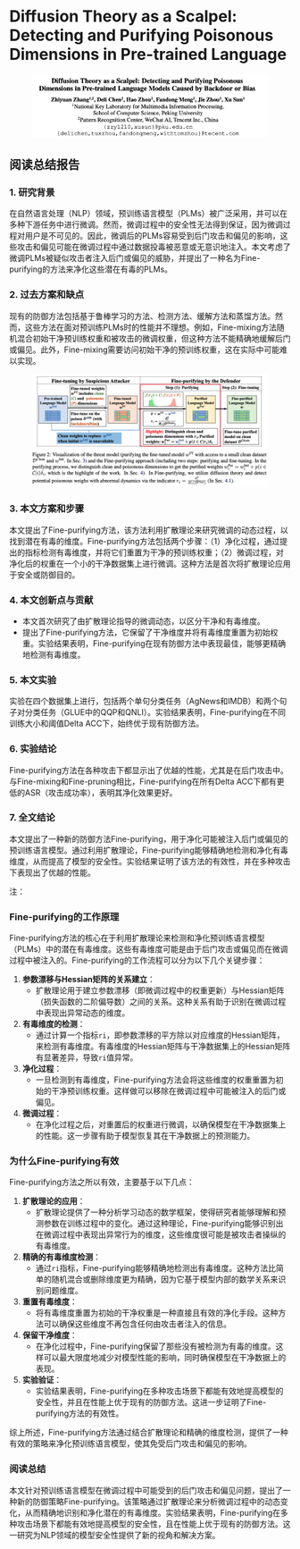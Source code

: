 # Diffusion Theory as a Scalpel: Detecting and Purifying Poisonous Dimensions in Pre-trained Language

<figure><img src="../.gitbook/assets/image (122).png" alt=""><figcaption></figcaption></figure>

## 阅读总结报告

### 1. 研究背景

在自然语言处理（NLP）领域，预训练语言模型（PLMs）被广泛采用，并可以在多种下游任务中进行微调。然而，微调过程中的安全性无法得到保证，因为微调过程对用户是不可见的。因此，微调后的PLMs容易受到后门攻击和偏见的影响，这些攻击和偏见可能在微调过程中通过数据投毒被恶意或无意识地注入。本文考虑了微调PLMs被疑似攻击者注入后门或偏见的威胁，并提出了一种名为Fine-purifying的方法来净化这些潜在有毒的PLMs。

### 2. 过去方案和缺点

现有的防御方法包括基于鲁棒学习的方法、检测方法、缓解方法和蒸馏方法。然而，这些方法在面对预训练PLMs时的性能并不理想。例如，Fine-mixing方法随机混合初始干净预训练权重和被攻击的微调权重，但这种方法不能精确地缓解后门或偏见。此外，Fine-mixing需要访问初始干净的预训练权重，这在实际中可能难以实现。

<figure><img src="../.gitbook/assets/image (123).png" alt=""><figcaption></figcaption></figure>

### 3. 本文方案和步骤

本文提出了Fine-purifying方法，该方法利用扩散理论来研究微调的动态过程，以找到潜在有毒的维度。Fine-purifying方法包括两个步骤：（1）净化过程，通过提出的指标检测有毒维度，并将它们重置为干净的预训练权重；（2）微调过程，对净化后的权重在一个小的干净数据集上进行微调。这种方法是首次将扩散理论应用于安全或防御目的。

### 4. 本文创新点与贡献

* 本文首次研究了由扩散理论指导的微调动态，以区分干净和有毒维度。
* 提出了Fine-purifying方法，它保留了干净维度并将有毒维度重置为初始权重。实验结果表明，Fine-purifying在现有防御方法中表现最佳，能够更精确地检测有毒维度。

### 5. 本文实验

实验在四个数据集上进行，包括两个单句分类任务（AgNews和IMDB）和两个句子对分类任务（GLUE中的QQP和QNLI）。实验结果表明，Fine-purifying在不同训练大小和阈值Delta ACC下，始终优于现有防御方法。

### 6. 实验结论

Fine-purifying方法在各种攻击下都显示出了优越的性能，尤其是在后门攻击中。与Fine-mixing和Fine-pruning相比，Fine-purifying在所有Delta ACC下都有更低的ASR（攻击成功率），表明其净化效果更好。

### 7. 全文结论

本文提出了一种新的防御方法Fine-purifying，用于净化可能被注入后门或偏见的预训练语言模型。通过利用扩散理论，Fine-purifying能够精确地检测和净化有毒维度，从而提高了模型的安全性。实验结果证明了该方法的有效性，并在多种攻击下表现出了优越的性能。



注：

### Fine-purifying的工作原理

Fine-purifying方法的核心在于利用扩散理论来检测和净化预训练语言模型（PLMs）中的潜在有毒维度。这些有毒维度可能是由于后门攻击或偏见而在微调过程中被注入的。Fine-purifying的工作流程可以分为以下几个关键步骤：

1. **参数漂移与Hessian矩阵的关系建立**：
   * 扩散理论用于建立参数漂移（即微调过程中的权重更新）与Hessian矩阵（损失函数的二阶偏导数）之间的关系。这种关系有助于识别在微调过程中表现出异常动态的维度。
2. **有毒维度的检测**：
   * 通过计算一个指标`ri`，即参数漂移的平方除以对应维度的Hessian矩阵，来检测有毒维度。有毒维度的Hessian矩阵与干净数据集上的Hessian矩阵有显著差异，导致`ri`值异常。
3. **净化过程**：
   * 一旦检测到有毒维度，Fine-purifying方法会将这些维度的权重重置为初始的干净预训练权重。这样做可以移除在微调过程中可能被注入的后门或偏见。
4. **微调过程**：
   * 在净化过程之后，对重置后的权重进行微调，以确保模型在干净数据集上的性能。这一步骤有助于模型恢复其在干净数据上的预测能力。

### 为什么Fine-purifying有效

Fine-purifying方法之所以有效，主要基于以下几点：

1. **扩散理论的应用**：
   * 扩散理论提供了一种分析学习动态的数学框架，使得研究者能够理解和预测参数在训练过程中的变化。通过这种理论，Fine-purifying能够识别出在微调过程中表现出异常行为的维度，这些维度很可能是被攻击者操纵的有毒维度。
2. **精确的有毒维度检测**：
   * 通过`ri`指标，Fine-purifying能够精确地检测出有毒维度。这种方法比简单的随机混合或删除维度更为精确，因为它基于模型内部的数学关系来识别问题维度。
3. **重置有毒维度**：
   * 将有毒维度重置为初始的干净权重是一种直接且有效的净化手段。这种方法可以确保这些维度不再包含任何由攻击者注入的信息。
4. **保留干净维度**：
   * 在净化过程中，Fine-purifying保留了那些没有被检测为有毒的维度。这样可以最大限度地减少对模型性能的影响，同时确保模型在干净数据上的表现。
5. **实验验证**：
   * 实验结果表明，Fine-purifying在多种攻击场景下都能有效地提高模型的安全性，并且在性能上优于现有的防御方法。这进一步证明了Fine-purifying方法的有效性。

综上所述，Fine-purifying方法通过结合扩散理论和精确的维度检测，提供了一种有效的策略来净化预训练语言模型，使其免受后门攻击和偏见的影响。





### 阅读总结

本文针对预训练语言模型在微调过程中可能受到的后门攻击和偏见问题，提出了一种新的防御策略Fine-purifying。该策略通过扩散理论来分析微调过程中的动态变化，从而精确地识别和净化潜在的有毒维度。实验结果表明，Fine-purifying在多种攻击场景下都能有效地提高模型的安全性，且在性能上优于现有的防御方法。这一研究为NLP领域的模型安全性提供了新的视角和解决方案。
